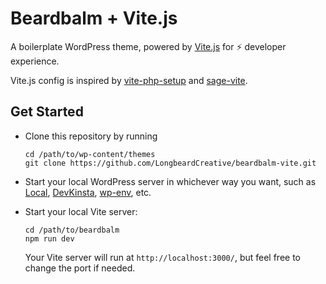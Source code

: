 # Beardbalm + Vite.js

A boilerplate WordPress theme, powered by [Vite.js](https://vitejs.dev/) for ⚡️ developer experience.

Vite.js config is inspired by [vite-php-setup](https://github.com/andrefelipe/vite-php-setup) and [sage-vite](https://github.com/8bit-echo/sage-vite).

## Get Started

- Clone this repository by running

  ```shell
  cd /path/to/wp-content/themes
  git clone https://github.com/LongbeardCreative/beardbalm-vite.git
  ```

- Start your local WordPress server in whichever way you want, such as [Local](https://localwp.com/), [DevKinsta](https://kinsta.com/devkinsta/), [wp-env](https://developer.wordpress.org/block-editor/reference-guides/packages/packages-env/), etc.

- Start your local Vite server:

  ```shell
  cd /path/to/beardbalm
  npm run dev
  ```

  Your Vite server will run at `http://localhost:3000/`, but feel free to change the port if needed.
